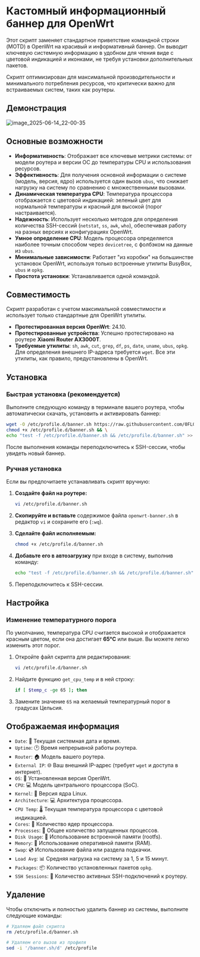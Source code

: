 # Кастомный информационный баннер для OpenWrt

Этот скрипт заменяет стандартное приветствие командной строки (MOTD) в OpenWrt на красивый и информативный баннер. Он выводит ключевую системную информацию в удобном для чтения виде с цветовой индикацией и иконками, не требуя установки дополнительных пакетов.

Скрипт оптимизирован для максимальной производительности и минимального потребления ресурсов, что критически важно для встраиваемых систем, таких как роутеры.

## Демонстрация

![image_2025-06-14_22-00-35](https://github.com/user-attachments/assets/d82a1d97-2982-4b51-8856-58f21f773a9f)

## Основные возможности

-   **Информативность**: Отображает все ключевые метрики системы: от модели роутера и версии ОС до температуры CPU и использования ресурсов.
-   **Эффективность**: Для получения основной информации о системе (модель, версия, ядро) используется один вызов `ubus`, что снижает нагрузку на систему по сравнению с множественными вызовами.
-   **Динамическая температура CPU**: Температура процессора отображается с цветовой индикацией: зеленый цвет для нормальной температуры и красный для высокой (порог настраивается).
-   **Надежность**: Использует несколько методов для определения количества SSH-сессий (`netstat`, `ss`, `awk`, `who`), обеспечивая работу на разных версиях и конфигурациях OpenWrt.
-   **Умное определение CPU**: Модель процессора определяется наиболее точным способом через `devicetree`, с фолбэком на данные из `ubus`.
-   **Минимальные зависимости**: Работает "из коробки" на большинстве установок OpenWrt, используя только встроенные утилиты BusyBox, `ubus` и `opkg`.
-   **Простота установки**: Устанавливается одной командой.

## Совместимость

Скрипт разработан с учетом максимальной совместимости и использует только стандартные для OpenWrt утилиты.

-   **Протестированная версия OpenWrt**: 24.10.
-   **Протестированные устройства**: Успешно протестировано на роутере **Xiaomi Router AX3000T**.
-   **Требуемые утилиты**: `sh`, `awk`, `cut`, `grep`, `df`, `ps`, `date`, `uname`, `ubus`, `opkg`. Для определения внешнего IP-адреса требуется `wget`. Все эти утилиты, как правило, предустановлены в OpenWrt.

## Установка

### Быстрая установка (рекомендуется)

Выполните следующую команду в терминале вашего роутера, чтобы автоматически скачать, установить и активировать баннер:

```bash
wget -O /etc/profile.d/banner.sh https://raw.githubusercontent.com/0FL01/OpenWrt-fetch/main/openwrt-banner.sh && \
chmod +x /etc/profile.d/banner.sh && \
echo "test -f /etc/profile.d/banner.sh && /etc/profile.d/banner.sh" >> /etc/profile
```
После выполнения команды переподключитесь к SSH-сессии, чтобы увидеть новый баннер.

### Ручная установка

Если вы предпочитаете устанавливать скрипт вручную:

1.  **Создайте файл на роутере:**
    ```bash
    vi /etc/profile.d/banner.sh
    ```

2.  **Скопируйте и вставьте** содержимое файла `openwrt-banner.sh` в редактор `vi` и сохраните его (`:wq`).

3.  **Сделайте файл исполняемым:**
    ```bash
    chmod +x /etc/profile.d/banner.sh
    ```

4.  **Добавьте его в автозагрузку** при входе в систему, выполнив команду:
    ```bash
    echo "test -f /etc/profile.d/banner.sh && /etc/profile.d/banner.sh" >> /etc/profile
    ```

5.  Переподключитесь к SSH-сессии.

## Настройка

### Изменение температурного порога

По умолчанию, температура CPU считается высокой и отображается красным цветом, если она достигает **65°C** или выше. Вы можете легко изменить этот порог.

1.  Откройте файл скрипта для редактирования:
    ```bash
    vi /etc/profile.d/banner.sh
    ```

2.  Найдите функцию `get_cpu_temp` и в ней строку:
    ```sh
    if [ $temp_c -ge 65 ]; then
    ```

3.  Замените значение `65` на желаемый температурный порог в градусах Цельсия.

## Отображаемая информация

-   `Date`: 📅 Текущая системная дата и время.
-   `Uptime`: 🕐 Время непрерывной работы роутера.
-   `Router`: 🏠 Модель вашего роутера.
-   `External IP`: 🌐 Ваш внешний IP-адрес (требует `wget` и доступа в интернет).
-   `OS`: 🐧 Установленная версия OpenWrt.
-   `CPU`: 💻 Модель центрального процессора (SoC).
-   `Kernel`: 🐧 Версия ядра Linux.
-   `Architecture`: 💻 Архитектура процессора.
-   `CPU Temp`: 🌡️ Текущая температура процессора с цветовой индикацией.
-   `Cores`: 🔴 Количество ядер процессора.
-   `Processes`: 🔴 Общее количество запущенных процессов.
-   `Disk Usage`: 💾 Использование встроенной памяти (rootfs).
-   `Memory`: 🧠 Использование оперативной памяти (RAM).
-   `Swap`: 💿 Использование файла или раздела подкачки.
-   `Load Avg`: 📊 Средняя нагрузка на систему за 1, 5 и 15 минут.
-   `Packages`: 📦 Количество установленных пакетов `opkg`.
-   `SSH Sessions`: 🔗 Количество активных SSH-подключений к роутеру.

## Удаление

Чтобы отключить и полностью удалить баннер из системы, выполните следующие команды:

```bash
# Удаляем файл скрипта
rm /etc/profile.d/banner.sh

# Удаляем его вызов из профиля
sed -i '/banner.sh/d' /etc/profile
```
